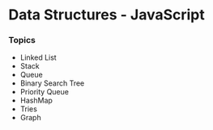 # Data Structures - JavaScript

### Topics

* Linked List
* Stack
* Queue
* Binary Search Tree
* Priority Queue
* HashMap
* Tries
* Graph


